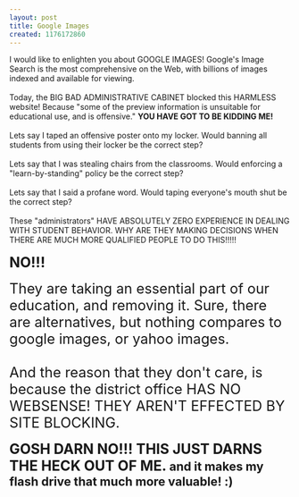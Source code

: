 ```yaml
---
layout: post
title: Google Images
created: 1176172860
---
```

<p><span style="font-size:100%;">I would like to enlighten you about GOOGLE IMAGES! </span><span style="font-size:100%;">Google&#39;s Image Search is the most comprehensive on the Web, with billions of images indexed and available for viewing.<br />
	<br />
	Today, the BIG BAD ADMINISTRATIVE CABINET blocked this HARMLESS website! Because &quot;</span>some of the preview information is unsuitable for educational use, and is offensive.&quot; <span style="font-weight: bold;">YOU HAVE GOT TO BE KIDDING ME!</span><span style="font-size:100%;"><span style="font-weight: bold;"> </span><br />
	<br />
	Lets say I taped an offensive poster onto my locker. Would banning all students from using their locker be the correct step?<br />
	<br />
	Lets say that I was stealing chairs from the classrooms. Would enforcing a &quot;learn-by-standing&quot; policy be the correct step?<br />
	<br />
	Lets say that I said a profane word. Would taping everyone&#39;s mouth shut be the correct step?<br />
	<br />
	These &quot;administrators&quot; HAVE ABSOLUTELY ZERO EXPERIENCE IN DEALING WITH STUDENT BEHAVIOR. WHY ARE THEY MAKING DECISIONS WHEN THERE ARE MUCH MORE QUALIFIED PEOPLE TO DO THIS!!!!!<br />
	<br />
	<span style="font-weight: bold;font-size:180%;">NO!!!</span><br />
	<br />
	<span style="font-size:180%;"><span style="font-size:100%;">They are taking an essential part of our education, and removing it. Sure, there are alternatives, but nothing compares to google images, or yahoo images.<br />
	<br />
	And the reason that they don&#39;t care, is because the district office HAS NO WEBSENSE! THEY AREN&#39;T EFFECTED BY SITE BLOCKING.</span></span><br />
	<br />
	<span style="font-weight: bold;font-size:180%;">GOSH DARN NO!!! THIS JUST DARNS THE HECK OUT OF ME.<span style="font-size:85%;"> and it makes my flash drive that much more valuable! :)</span></span></span></p>
